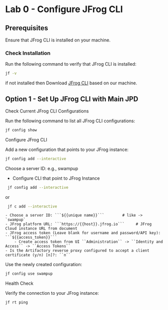# Lab 0 - Configure JFrog CLI

## Prerequisites

Ensure that JFrog CLI is installed on your machine.

### Check Installation

Run the following command to verify that JFrog CLI is installed:

```bash
jf -v
```

if not installed then Download [JFrog CLI](https://jfrog.com/getcli/) based on our machine.

## Option 1 - Set Up JFrog CLI with Main JPD
Check Current JFrog CLI Configurations

Run the following command to list all JFrog CLI configurations:

```bash
jf config show
```
Configure JFrog CLI

Add a new configuration that points to your JFrog instance:

```bash
jf config add --interactive
```
Choose a server ID: e.g., swampup
- Configure CLI that point to JFrog Instance
```bash 
 jf config add --interactive
 ``` 
or
```bash 
 jf c add --interactive
 ``` 
    - Choose a server ID: ```${{unique name}}```        # like -> `swampup`
    - JFrog platform URL: ```https://{{host}}.jfrog.io```     # JFrog Cloud instance URL from document
    - JFrog access token (Leave blank for username and password/API key): ```${{access_token}}```
        - Create access token from UI ``Administration`` -> ``Identity and Access`` -> ``Access Tokens``
    - Is the Artifactory reverse proxy configured to accept a client certificate (y/n) [n]?: ``n``


Use the newly created configuration:

```bash
jf config use swampup
```
Health Check

Verify the connection to your JFrog instance:

```bash
jf rt ping
```